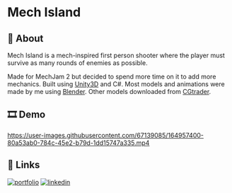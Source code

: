 # Mech Island

## 📝 About

Mech Island is a mech-inspired first person shooter where the player must survive as many rounds of enemies as possible.

Made for MechJam 2 but decided to spend more time on it to add more mechanics. Built using [Unity3D](https://unity.com/) and C#. 
Most models and animations were made by me using [Blender](https://www.blender.org/). 
Other models downloaded from [CGtrader](https://www.cgtrader.com/).


## 🎞 Demo

https://user-images.githubusercontent.com/67139085/164957400-80a53ab0-784c-45e2-b79d-1dd15747a335.mp4

## 🔗 Links
[![portfolio](https://img.shields.io/badge/my_portfolio-000?style=for-the-badge&logo=ko-fi&logoColor=white)](https://emilianoramirez.com/)
[![linkedin](https://img.shields.io/badge/LinkedIn-0077B5?style=for-the-badge&logo=linkedin&logoColor=white)](https://www.linkedin.com/in/emiliano-ramirez-42233721a/)
